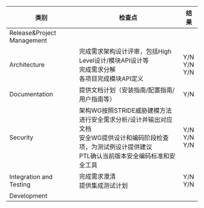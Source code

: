 | 类别                       | 检查点                                                       | 结果              |
| -------------------------- | ------------------------------------------------------------ | ----------------- |
| Release&Project Management |                                                              |                   |
| Architecture               | 完成需求架构设计评审，包括High Level设计/模块API设计等<br>完成需求分解<br>各项目完成模块API定义 | Y/N<br>Y/N<br>Y/N |
| Documentation              | 提供文档计划（安装指南/配置指南/用户指南等）                 | Y/N               |
| Security                   | 架构WG按照STRIDE威胁建模方法进行安全需求分析/设计并输出对应文档<br>安全WG提供设计和编码阶段检查项，为测试例设计提供建议<br>PTL确认当前版本安全编码标准和安全工具 | Y/N<br>Y/N<br>Y/N |
| Integration and Testing    | 完成需求澄清<br>提供集成测试计划                             | Y/N<br>Y/N        |
| Development                |                                                              |                   |